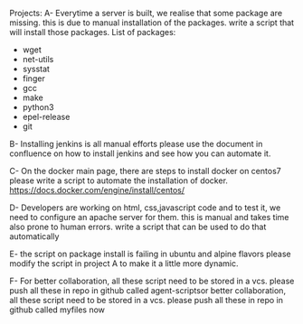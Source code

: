 Projects:
A- Everytime a server is built, we realise that some package are missing.
this is due to manual installation of the packages. write a script that will 
install those packages.
List of packages:
- wget
- net-utils
- sysstat
- finger
- gcc
- make
- python3
- epel-release
- git

B- Installing jenkins is all manual efforts please use the document in confluence on 
how to install jenkins and see how you can automate it.

C- On the docker main page, there are steps to install docker
on centos7 please write a script to automate the installation
of docker.
https://docs.docker.com/engine/install/centos/

D- Developers are working on html, css,javascript code and to test it, we need to configure an apache server for them. this is manual and takes time also prone to human errors. write a script that can be used to do that automatically 

E- the script on package install is failing in ubuntu and alpine flavors please modify the 
 script in project A to make it a little more dynamic.

F- For better collaboration, all these script need to be stored in a vcs. please push all these in repo in github called 
agent-scriptsor better collaboration, all these script need to be stored in a vcs. please push all these in repo in github called myfiles now